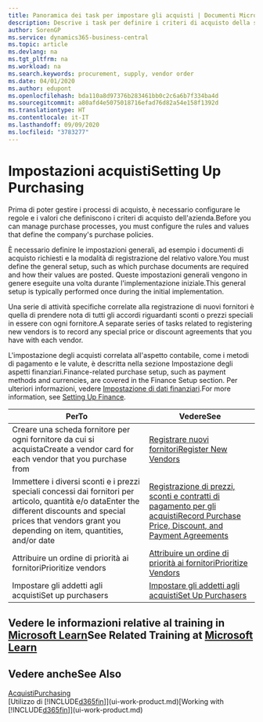```yaml
---
title: Panoramica dei task per impostare gli acquisti | Documenti Microsoft
description: Descrive i task per definire i criteri di acquisto della società e impostare i processi di acquisto.
author: SorenGP
ms.service: dynamics365-business-central
ms.topic: article
ms.devlang: na
ms.tgt_pltfrm: na
ms.workload: na
ms.search.keywords: procurement, supply, vendor order
ms.date: 04/01/2020
ms.author: edupont
ms.openlocfilehash: bda110a8d97376b283461bb0c2c6a6b7f334ba4d
ms.sourcegitcommit: a80afd4e5075018716efad76d82a54e158f1392d
ms.translationtype: HT
ms.contentlocale: it-IT
ms.lasthandoff: 09/09/2020
ms.locfileid: "3783277"
---
```

# <a name="setting-up-purchasing"></a><span data-ttu-id="a67dd-103">Impostazioni acquisti</span><span class="sxs-lookup"><span data-stu-id="a67dd-103">Setting Up Purchasing</span></span>
<span data-ttu-id="a67dd-104">Prima di poter gestire i processi di acquisto, è necessario configurare le regole e i valori che definiscono i criteri di acquisto dell'azienda.</span><span class="sxs-lookup"><span data-stu-id="a67dd-104">Before you can manage purchase processes, you must configure the rules and values that define the company's purchase policies.</span></span>

<span data-ttu-id="a67dd-105">È necessario definire le impostazioni generali, ad esempio i documenti di acquisto richiesti e la modalità di registrazione del relativo valore.</span><span class="sxs-lookup"><span data-stu-id="a67dd-105">You must define the general setup, such as which purchase documents are required and how their values are posted.</span></span> <span data-ttu-id="a67dd-106">Queste impostazioni generali vengono in genere eseguite una volta durante l'implementazione iniziale.</span><span class="sxs-lookup"><span data-stu-id="a67dd-106">This general setup is typically performed once during the initial implementation.</span></span>

<span data-ttu-id="a67dd-107">Una serie di attività specifiche correlate alla registrazione di nuovi fornitori è quella di prendere nota di tutti gli accordi riguardanti sconti o prezzi speciali in essere con ogni fornitore.</span><span class="sxs-lookup"><span data-stu-id="a67dd-107">A separate series of tasks related to registering new vendors is to record any special price or discount agreements that you have with each vendor.</span></span>

<span data-ttu-id="a67dd-108">L'impostazione degli acquisti correlata all'aspetto contabile, come i metodi di pagamento e le valute, è descritta nella sezione Impostazione degli aspetti finanziari.</span><span class="sxs-lookup"><span data-stu-id="a67dd-108">Finance-related purchase setup, such as payment methods and currencies, are covered in the Finance Setup section.</span></span> <span data-ttu-id="a67dd-109">Per ulteriori informazioni, vedere [Impostazione di dati finanziari](finance-setup-finance.md).</span><span class="sxs-lookup"><span data-stu-id="a67dd-109">For more information, see [Setting Up Finance](finance-setup-finance.md).</span></span>

| <span data-ttu-id="a67dd-110">Per</span><span class="sxs-lookup"><span data-stu-id="a67dd-110">To</span></span> | <span data-ttu-id="a67dd-111">Vedere</span><span class="sxs-lookup"><span data-stu-id="a67dd-111">See</span></span> |
| --- | --- |
| <span data-ttu-id="a67dd-112">Creare una scheda fornitore per ogni fornitore da cui si acquista</span><span class="sxs-lookup"><span data-stu-id="a67dd-112">Create a vendor card for each vendor that you purchase from</span></span>|[<span data-ttu-id="a67dd-113">Registrare nuovi fornitori</span><span class="sxs-lookup"><span data-stu-id="a67dd-113">Register New Vendors</span></span>](purchasing-how-register-new-vendors.md) |
| <span data-ttu-id="a67dd-114">Immettere i diversi sconti e i prezzi speciali concessi dai fornitori per articolo, quantità e/o data</span><span class="sxs-lookup"><span data-stu-id="a67dd-114">Enter the different discounts and special prices that vendors grant you depending on item, quantities, and/or date</span></span> |[<span data-ttu-id="a67dd-115">Registrazione di prezzi, sconti e contratti di pagamento per gli acquisti</span><span class="sxs-lookup"><span data-stu-id="a67dd-115">Record Purchase Price, Discount, and Payment Agreements</span></span>](purchasing-how-record-purchase-price-discount-payment-agreements.md) |
| <span data-ttu-id="a67dd-116">Attribuire un ordine di priorità ai fornitori</span><span class="sxs-lookup"><span data-stu-id="a67dd-116">Prioritize vendors</span></span> |[<span data-ttu-id="a67dd-117">Attribuire un ordine di priorità ai fornitori</span><span class="sxs-lookup"><span data-stu-id="a67dd-117">Prioritize Vendors</span></span>](purchasing-how-prioritize-vendors.md) |
| <span data-ttu-id="a67dd-118">Impostare gli addetti agli acquisti</span><span class="sxs-lookup"><span data-stu-id="a67dd-118">Set up purchasers</span></span> |[<span data-ttu-id="a67dd-119">Impostare gli addetti agli acquisti</span><span class="sxs-lookup"><span data-stu-id="a67dd-119">Set Up Purchasers</span></span>](purchasing-how-setup-purchasers.md) |

## <a name="see-related-training-at-microsoft-learn"></a><span data-ttu-id="a67dd-120">Vedere le informazioni relative al training in [Microsoft Learn](/learn/paths/trade-get-started-dynamics-365-business-central/)</span><span class="sxs-lookup"><span data-stu-id="a67dd-120">See Related Training at [Microsoft Learn](/learn/paths/trade-get-started-dynamics-365-business-central/)</span></span>

## <a name="see-also"></a><span data-ttu-id="a67dd-121">Vedere anche</span><span class="sxs-lookup"><span data-stu-id="a67dd-121">See Also</span></span>

[<span data-ttu-id="a67dd-122">Acquisti</span><span class="sxs-lookup"><span data-stu-id="a67dd-122">Purchasing</span></span>](purchasing-manage-purchasing.md)  
<span data-ttu-id="a67dd-123">[Utilizzo di [!INCLUDE[d365fin](includes/d365fin_md.md)]](ui-work-product.md)</span><span class="sxs-lookup"><span data-stu-id="a67dd-123">[Working with [!INCLUDE[d365fin](includes/d365fin_md.md)]](ui-work-product.md)</span></span>
